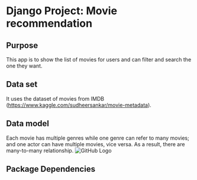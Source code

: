 
# Django Project: Movie recommendation 

## Purpose
This app is to show the list of movies for users and can filter and search the one they want. 

## Data set
It uses the dataset of movies from IMDB (https://www.kaggle.com/sudheersankar/movie-metadata). 

## Data model
Each movie has multiple genres while one genre can refer to many movies; and one actor can have multiple movies, vice versa. As a result, there are many-to-many relationship. 
![GitHub Logo](/static/img/data_model.png)

## Package Dependencies
